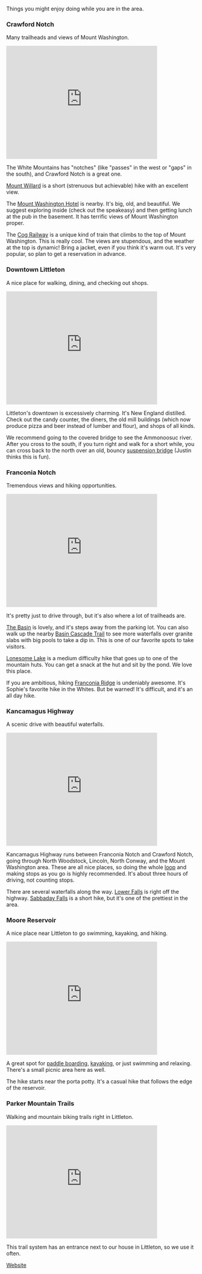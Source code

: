 Things you might enjoy doing while you are in the area.

### Crawford Notch

Many trailheads and views of Mount Washington.

<iframe src="https://www.google.com/maps/embed?pb=!1m18!1m12!1m3!1d11439.751212069643!2d-71.4153211687126!3d44.20834736646336!2m3!1f0!2f0!3f0!3m2!1i1024!2i768!4f13.1!3m3!1m2!1s0x4cb385fb6ec93817%3A0xcc2ab841affe1aa6!2sCrawford%20Notch!5e0!3m2!1sen!2sus!4v1689522455445!5m2!1sen!2sus" width="400" height="300" style="border:0;" allowfullscreen="" loading="lazy" referrerpolicy="no-referrer-when-downgrade"></iframe>

The White Mountains has "notches" (like "passes" in the west or "gaps"
in the south), and Crawford Notch is a great one.

[Mount Willard][willard] is a short (strenuous but achievable) hike
with an excellent view.

The [Mount Washington Hotel][hotel] is nearby.  It's big, old, and
beautiful.  We suggest exploring inside (check out the speakeasy) and
then getting lunch at the pub in the basement.  It has terrific views
of Mount Washington proper.

The [Cog Railway][cog] is a unique kind of train that climbs to the
top of Mount Washington.  This is really cool.  The views are
stupendous, and the weather at the top is dynamic!  Bring a jacket,
even if you think it's warm out.  It's very popular, so plan to get a
reservation in advance.

[willard]: https://goo.gl/maps/9HUqM1RkWpBhGpCy9
[hotel]: https://goo.gl/maps/wqGG1x9yjPSHKSTH8
[cog]: https://goo.gl/maps/V98A8FVga6mAEs7HA

### Downtown Littleton

A nice place for walking, dining, and checking out shops.

<iframe src="https://www.google.com/maps/embed?pb=!1m18!1m12!1m3!1d2855.1986948546614!2d-71.77580488684754!3d44.30586560985192!2m3!1f0!2f0!3f0!3m2!1i1024!2i768!4f13.1!3m3!1m2!1s0x4cb46f320cf4c51f%3A0xe814ab6e55c1c851!2sRiverwalk%20Covered%20Bridge!5e0!3m2!1sen!2sus!4v1689515116150!5m2!1sen!2sus" width="400" height="300" style="border:0;" allowfullscreen="" loading="lazy" referrerpolicy="no-referrer-when-downgrade"></iframe>

Littleton's downtown is excessively charming.  It's New England
distilled.  Check out the candy counter, the diners, the old mill
buildings (which now produce pizza and beer instead of lumber and
flour), and shops of all kinds.

We recommend going to the covered bridge to see the Ammonoosuc river.
After you cross to the south, if you turn right and walk for a short
while, you can cross back to the north over an old, bouncy [suspension
bridge][bounce] (Justin thinks this is fun).

[bounce]: https://goo.gl/maps/3RobNczzkngUx4UE6

### Franconia Notch

Tremendous views and hiking opportunities.

<iframe src="https://www.google.com/maps/embed?pb=!1m18!1m12!1m3!1d11452.611210763367!2d-71.69162986873854!3d44.14209398378502!2m3!1f0!2f0!3f0!3m2!1i1024!2i768!4f13.1!3m3!1m2!1s0x4cb47c3210589007%3A0xa0a59140fd528490!2sFranconia%20Notch!5e0!3m2!1sen!2sus!4v1689515209716!5m2!1sen!2sus" width="400" height="300" style="border:0;" allowfullscreen="" loading="lazy" referrerpolicy="no-referrer-when-downgrade"></iframe>

It's pretty just to drive through, but it's also where a lot of
trailheads are.

[The Basin][basin] is lovely, and it's steps away from the parking
lot.  You can also walk up the nearby [Basin Cascade Trail][cascade]
to see more waterfalls over granite slabs with big pools to take a dip
in.  This is one of our favorite spots to take visitors.

[Lonesome Lake][lonesome] is a medium difficulty hike that goes up to
one of the mountain huts.  You can get a snack at the hut and sit by
the pond.  We love this place.

If you are ambitious, hiking [Franconia Ridge][ridge] is undeniably
awesome.  It's Sophie's favorite hike in the Whites.  But be warned!
It's difficult, and it's an all day hike.

[cascade]: https://goo.gl/maps/kRda6HVsHEkcC9JE7
[lonesome]: https://goo.gl/maps/ziS7nMMw88gYLf6L9
[basin]: https://goo.gl/maps/AK8W8pxyCA4fGQX77
[ridge]: https://goo.gl/maps/c3SJwCiDpverr7d69

### Kancamagus Highway

A scenic drive with beautiful waterfalls.

<iframe src="https://www.google.com/maps/embed?pb=!1m18!1m12!1m3!1d2867.5871295468705!2d-71.57160253828805!3d44.05058345231882!2m3!1f0!2f0!3f0!3m2!1i1024!2i768!4f13.1!3m3!1m2!1s0x4cb37f5794d2f6b5%3A0xb962a016e3ca912d!2sKancamagus%20Highway!5e0!3m2!1sen!2sus!4v1689515268448!5m2!1sen!2sus" width="400" height="300" style="border:0;" allowfullscreen="" loading="lazy" referrerpolicy="no-referrer-when-downgrade"></iframe>

Kancamagus Highway runs between Franconia Notch and Crawford Notch,
going through North Woodstock, Lincoln, North Conway, and the Mount
Washington area.  These are all nice places, so doing the whole
[loop][loop] and making stops as you go is highly recommended.  It's
about three hours of driving, not counting stops.

[loop]: https://goo.gl/maps/g5EvFoSEhBDP5BiN9

There are several waterfalls along the way. [Lower Falls][lower] is
right off the highway.  [Sabbaday Falls][sabbaday] is a short hike,
but it's one of the prettiest in the area.

[lower]: https://goo.gl/maps/7fck5Bxjp5XGC3jd6
[sabbaday]: https://goo.gl/maps/Nki6A52sxtpS5d168

### Moore Reservoir

A nice place near Littleton to go swimming, kayaking, and hiking.

<iframe src="https://www.google.com/maps/embed?pb=!1m18!1m12!1m3!1d677.0278707929804!2d-71.83814178953985!3d44.33971257514128!2m3!1f0!2f0!3f0!3m2!1i1024!2i768!4f13.1!3m3!1m2!1s0x4cb469c7359a0c5b%3A0x2698b19ae28ef330!2sMoore%20Resrvoir%20-%20Dodge%20Hill%20Launch!5e0!3m2!1sen!2sus!4v1689515519354!5m2!1sen!2sus" width="400" height="300" style="border:0;" allowfullscreen="" loading="lazy" referrerpolicy="no-referrer-when-downgrade"></iframe>

A great spot for [paddle boarding][wmas], [kayaking][nck], or just
swimming and relaxing.  There's a small picnic area here as well.

The hike starts near the porta potty.  It's a casual hike that follows
the edge of the reservoir.

[wmas]: https://www.whitemountainadventuresports.com/
[nck]: https://northcountrykayak.com/

### Parker Mountain Trails

Walking and mountain biking trails right in Littleton.

<iframe src="https://www.google.com/maps/embed?pb=!1m18!1m12!1m3!1d6308.515687142627!2d-71.77112455956839!3d44.317257875607226!2m3!1f0!2f0!3f0!3m2!1i1024!2i768!4f13.1!3m3!1m2!1s0x4cb46f92ba8b6c85%3A0x20a5ad7c6a4541aa!2sParker%20Mountain%20Trails%20Parking!5e1!3m2!1sen!2sus!4v1689515647042!5m2!1sen!2sus" width="400" height="300" style="border:0;" allowfullscreen="" loading="lazy" referrerpolicy="no-referrer-when-downgrade"></iframe>

This trail system has an entrance next to our house in Littleton, so
we use it often.

[Website](https://prkrmtn.org/)

